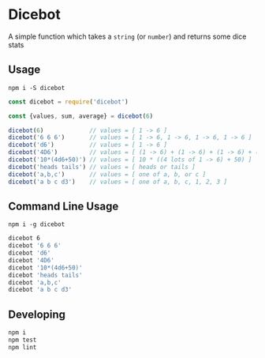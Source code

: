 # Dicebot

A simple function which takes a `string` (or `number`) and returns some dice stats

## Usage

`npm i -S dicebot`

```js
const dicebot = require('dicebot')

const {values, sum, average} = dicebot(6)

dicebot(6)             // values = [ 1 -> 6 ]
dicebot('6 6 6')       // values = [ 1 -> 6, 1 -> 6, 1 -> 6, 1 -> 6 ]
dicebot('d6')          // values = [ 1 -> 6 ]
dicebot('4D6')         // values = [ (1 -> 6) + (1 -> 6) + (1 -> 6) + (1 -> 6) ]
dicebot('10*(4d6+50)') // values = [ 10 * ((4 lots of 1 -> 6) + 50) ]
dicebot('heads tails') // values = [ heads or tails ]
dicebot('a,b,c')       // values = [ one of a, b, or c ]
dicebot('a b c d3')    // values = [ one of a, b, c, 1, 2, 3 ]
```

## Command Line Usage

`npm i -g dicebot`

```sh
dicebot 6
dicebot '6 6 6'
dicebot 'd6'
dicebot '4D6'
dicebot '10*(4d6+50)'
dicebot 'heads tails'
dicebot 'a,b,c'
dicebot 'a b c d3'
```

## Developing

```js
npm i
npm test
npm lint
```